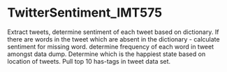# TwitterSentiment_IMT575
Extract tweets, determine sentiment of each tweet based on dictionary. If there are words in the tweet which are absent in the dictionary - calculate sentiment for missing word. determine frequency of each word in tweet amongst data dump. Determine which is the happiest state based on location of tweets. Pull top 10 has-tags in tweet data set.

